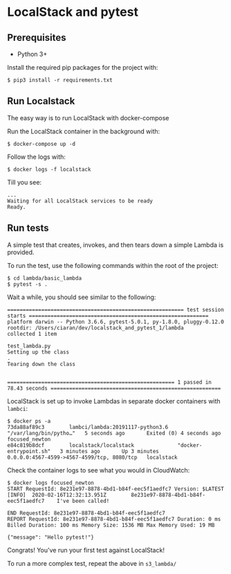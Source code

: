# LocalStack and pytest

## Prerequisites

* Python 3+

Install the required pip packages for the project with:

    $ pip3 install -r requirements.txt

## Run Localstack

The easy way is to run LocalStack with docker-compose

Run the LocalStack container in the background with:
    
    $ docker-compose up -d

Follow the logs with: 

    $ docker logs -f localstack
    
Till you see:

```
...
Waiting for all LocalStack services to be ready
Ready.
```

## Run tests

A simple test that creates, invokes, and then tears down a simple Lambda is provided.

To run the test, use the following commands within the root of the project:

```
$ cd lambda/basic_lambda
$ pytest -s . 
```

Wait a while, you should see similar to the following:

```
========================================================= test session starts ==========================================================
platform darwin -- Python 3.6.6, pytest-5.0.1, py-1.8.0, pluggy-0.12.0
rootdir: /Users/ciaran/dev/localstack_and_pytest_1/lambda
collected 1 item                                                                                                                                                                               

test_lambda.py 
Setting up the class
.
Tearing down the class


====================================================== 1 passed in 78.43 seconds =======================================================
```

LocalStack is set up to invoke Lambdas in separate docker containers with `lambci`:

```
$ docker ps -a
73da88af89c3        lambci/lambda:20191117-python3.6   "/var/lang/bin/pytho…"   5 seconds ago       Exited (0) 4 seconds ago                                                focused_newton
e84c819b8dcf        localstack/localstack              "docker-entrypoint.sh"   3 minutes ago       Up 3 minutes               0.0.0.0:4567-4599->4567-4599/tcp, 8080/tcp   localstack
```

Check the container logs to see what you would in CloudWatch:
```
$ docker logs focused_newton
START RequestId: 8e231e97-8878-4bd1-b84f-eec5f1aedfc7 Version: $LATEST
[INFO]  2020-02-16T12:32:13.951Z        8e231e97-8878-4bd1-b84f-eec5f1aedfc7    I've been called!

END RequestId: 8e231e97-8878-4bd1-b84f-eec5f1aedfc7
REPORT RequestId: 8e231e97-8878-4bd1-b84f-eec5f1aedfc7 Duration: 0 ms Billed Duration: 100 ms Memory Size: 1536 MB Max Memory Used: 19 MB

{"message": "Hello pytest!"}
```

Congrats! You've run your first test against LocalStack!

To run a more complex test, repeat the above in `s3_lambda/`
